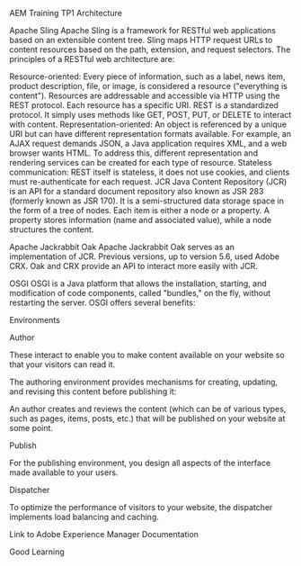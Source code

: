 AEM Training TP1
Architecture

Apache Sling
Apache Sling is a framework for RESTful web applications based on an extensible content tree. Sling maps HTTP request URLs to content resources based on the path, extension, and request selectors. The principles of a RESTful web architecture are:

Resource-oriented: Every piece of information, such as a label, news item, product description, file, or image, is considered a resource ("everything is content").
Resources are addressable and accessible via HTTP using the REST protocol. Each resource has a specific URI.
REST is a standardized protocol. It simply uses methods like GET, POST, PUT, or DELETE to interact with content.
Representation-oriented: An object is referenced by a unique URI but can have different representation formats available. For example, an AJAX request demands JSON, a Java application requires XML, and a web browser wants HTML. To address this, different representation and rendering services can be created for each type of resource.
Stateless communication: REST itself is stateless, it does not use cookies, and clients must re-authenticate for each request.
JCR
Java Content Repository (JCR) is an API for a standard document repository also known as JSR 283 (formerly known as JSR 170). It is a semi-structured data storage space in the form of a tree of nodes. Each item is either a node or a property. A property stores information (name and associated value), while a node structures the content.

Apache Jackrabbit Oak
Apache Jackrabbit Oak serves as an implementation of JCR. Previous versions, up to version 5.6, used Adobe CRX. Oak and CRX provide an API to interact more easily with JCR.

OSGI
OSGI is a Java platform that allows the installation, starting, and modification of code components, called "bundles," on the fly, without restarting the server. OSGI offers several benefits:

Environments

Author

These interact to enable you to make content available on your website so that your visitors can read it.

The authoring environment provides mechanisms for creating, updating, and revising this content before publishing it:

An author creates and reviews the content (which can be of various types, such as pages, items, posts, etc.) that will be published on your website at some point.

Publish

For the publishing environment, you design all aspects of the interface made available to your users.

Dispatcher

To optimize the performance of visitors to your website, the dispatcher implements load balancing and caching.

Link to Adobe Experience Manager Documentation

Good Learning
